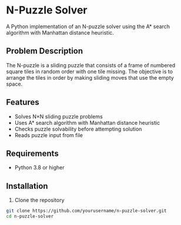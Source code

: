 # N-Puzzle Solver

A Python implementation of an N-puzzle solver using the A* search algorithm with Manhattan distance heuristic.

## Problem Description
The N-puzzle is a sliding puzzle that consists of a frame of numbered square tiles in random order with one tile missing. The objective is to arrange the tiles in order by making sliding moves that use the empty space.

## Features
- Solves N×N sliding puzzle problems
- Uses A* search algorithm with Manhattan distance heuristic
- Checks puzzle solvability before attempting solution
- Reads puzzle input from file

## Requirements
- Python 3.8 or higher

## Installation

1. Clone the repository
```bash
git clone https://github.com/yourusername/n-puzzle-solver.git
cd n-puzzle-solver
